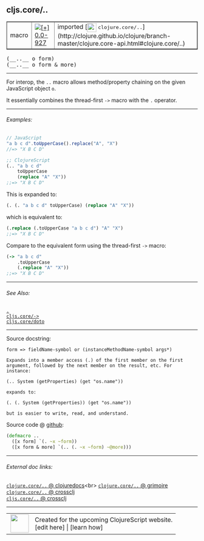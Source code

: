 ## cljs.core/..



 <table border="1">
<tr>
<td>macro</td>
<td><a href="https://github.com/cljsinfo/cljs-api-docs/tree/0.0-927"><img valign="middle" alt="[+] 0.0-927" title="Added in 0.0-927" src="https://img.shields.io/badge/+-0.0--927-lightgrey.svg"></a> </td>
<td>
imported [<img height="24px" valign="middle" src="http://i.imgur.com/1GjPKvB.png"> <samp>clojure.core/..</samp>](http://clojure.github.io/clojure/branch-master/clojure.core-api.html#clojure.core/..)
</td>
</tr>
</table>


 <samp>
(__..__ o form)<br>
</samp>
 <samp>
(__..__ o form & more)<br>
</samp>

---

For interop, the `..` macro allows method/property chaining on the given JavaScript object `o`.

It essentially combines the thread-first `->` macro with the `.` operator.



---

###### Examples:

```js
// JavaScript
"a b c d".toUpperCase().replace("A", "X")
//=> "X B C D"
```

```clj
;; ClojureScript
(.. "a b c d"
    toUpperCase
    (replace "A" "X"))
;;=> "X B C D"
```

This is expanded to:

```clj
(. (. "a b c d" toUpperCase) (replace "A" "X"))
```


which is equivalent to:

```clj
(.replace (.toUpperCase "a b c d") "A" "X")
;;=> "X B C D"
```

Compare to the equivalent form using the thread-first `->` macro:

```clj
(-> "a b c d"
    .toUpperCase
    (.replace "A" "X"))
;;=> "X B C D"
```



---

###### See Also:

[`.`](../special/DOT.md)<br>
[`cljs.core/->`](../cljs.core/-GT.md)<br>
[`cljs.core/doto`](../cljs.core/doto.md)<br>

---


Source docstring:

```
form => fieldName-symbol or (instanceMethodName-symbol args*)

Expands into a member access (.) of the first member on the first
argument, followed by the next member on the result, etc. For
instance:

(.. System (getProperties) (get "os.name"))

expands to:

(. (. System (getProperties)) (get "os.name"))

but is easier to write, read, and understand.
```


Source code @ [github](https://github.com/clojure/clojure/blob/clojure-1.7.0-beta2/src/clj/clojure/core.clj#L1544-L1560):

```clj
(defmacro ..
  ([x form] `(. ~x ~form))
  ([x form & more] `(.. (. ~x ~form) ~@more)))
```

<!--
Repo - tag - source tree - lines:

 <pre>
clojure @ clojure-1.7.0-beta2
└── src
    └── clj
        └── clojure
            └── <ins>[core.clj:1544-1560](https://github.com/clojure/clojure/blob/clojure-1.7.0-beta2/src/clj/clojure/core.clj#L1544-L1560)</ins>
</pre>

-->

---



###### External doc links:

[`clojure.core/..` @ clojuredocs](http://clojuredocs.org/clojure.core/_..)<br>
[`clojure.core/..` @ grimoire](http://conj.io/store/v1/org.clojure/clojure/1.7.0-beta3/clj/clojure.core/../)<br>
[`clojure.core/..` @ crossclj](http://crossclj.info/fun/clojure.core/...html)<br>
[`cljs.core/..` @ crossclj](http://crossclj.info/fun/cljs.core/...html)<br>

---

 <table>
<tr><td>
<img valign="middle" align="right" width="48px" src="http://i.imgur.com/Hi20huC.png">
</td><td>
Created for the upcoming ClojureScript website.<br>
[edit here] | [learn how]
</td></tr></table>

[edit here]:https://github.com/cljsinfo/cljs-api-docs/blob/master/cljsdoc/cljs.core/DOTDOT.cljsdoc
[learn how]:https://github.com/cljsinfo/cljs-api-docs/wiki/cljsdoc-files

<!--

This information was too distracting to show to readers, but I'll leave it
commented here since it is helpful to:

- pretty-print the data used to generate this document
- and show how to retrieve that data



The API data for this symbol:

```clj
{:description "For interop, the `..` macro allows method/property chaining on the given JavaScript object `o`.\n\nIt essentially combines the thread-first `->` macro with the `.` operator.",
 :ns "cljs.core",
 :name "..",
 :signature ["[o form]" "[o form & more]"],
 :history [["+" "0.0-927"]],
 :type "macro",
 :related ["special/." "cljs.core/->" "cljs.core/doto"],
 :full-name-encode "cljs.core/DOTDOT",
 :source {:code "(defmacro ..\n  ([x form] `(. ~x ~form))\n  ([x form & more] `(.. (. ~x ~form) ~@more)))",
          :title "Source code",
          :repo "clojure",
          :tag "clojure-1.7.0-beta2",
          :filename "src/clj/clojure/core.clj",
          :lines [1544 1560]},
 :examples [{:id "500658",
             :content "```js\n// JavaScript\n\"a b c d\".toUpperCase().replace(\"A\", \"X\")\n//=> \"X B C D\"\n```\n\n```clj\n;; ClojureScript\n(.. \"a b c d\"\n    toUpperCase\n    (replace \"A\" \"X\"))\n;;=> \"X B C D\"\n```\n\nThis is expanded to:\n\n```clj\n(. (. \"a b c d\" toUpperCase) (replace \"A\" \"X\"))\n```\n\n\nwhich is equivalent to:\n\n```clj\n(.replace (.toUpperCase \"a b c d\") \"A\" \"X\")\n;;=> \"X B C D\"\n```\n\nCompare to the equivalent form using the thread-first `->` macro:\n\n```clj\n(-> \"a b c d\"\n    .toUpperCase\n    (.replace \"A\" \"X\"))\n;;=> \"X B C D\"\n```"}],
 :full-name "cljs.core/..",
 :clj-symbol "clojure.core/..",
 :docstring "form => fieldName-symbol or (instanceMethodName-symbol args*)\n\nExpands into a member access (.) of the first member on the first\nargument, followed by the next member on the result, etc. For\ninstance:\n\n(.. System (getProperties) (get \"os.name\"))\n\nexpands to:\n\n(. (. System (getProperties)) (get \"os.name\"))\n\nbut is easier to write, read, and understand."}

```

Retrieve the API data for this symbol:

```clj
;; from Clojure REPL
(require '[clojure.edn :as edn])
(-> (slurp "https://raw.githubusercontent.com/cljsinfo/cljs-api-docs/catalog/cljs-api.edn")
    (edn/read-string)
    (get-in [:symbols "cljs.core/.."]))
```

-->
